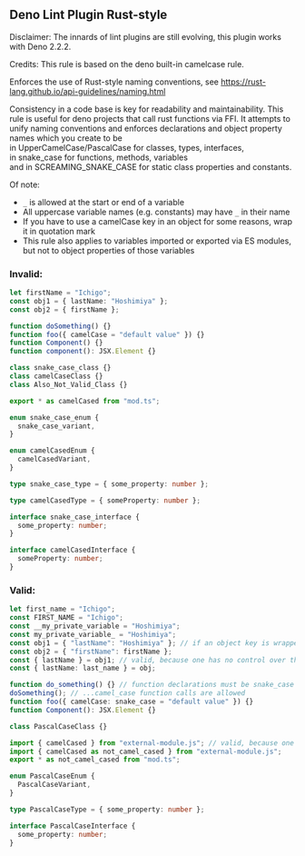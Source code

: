 ## Deno Lint Plugin Rust-style

Disclaimer: The innards of lint plugins are still evolving, this plugin works with Deno 2.2.2.

Credits: This rule is based on the deno built-in camelcase rule.

Enforces the use of Rust-style naming conventions, see
https://rust-lang.github.io/api-guidelines/naming.html

Consistency in a code base is key for readability and maintainability. This rule
is useful for deno projects that call rust functions via FFI. It attempts to
unify naming conventions and enforces declarations and object property names
which you create to be\
in UpperCamelCase/PascalCase for classes, types, interfaces,\
in snake_case for functions, methods, variables\
and in SCREAMING_SNAKE_CASE for static class properties and constants.

Of note:

- `_` is allowed at the start or end of a variable
- All uppercase variable names (e.g. constants) may have `_` in their name
- If you have to use a camelCase key in an object for some reasons, wrap it in
  quotation mark
- This rule also applies to variables imported or exported via ES modules, but
  not to object properties of those variables

### Invalid:

```typescript
let firstName = "Ichigo";
const obj1 = { lastName: "Hoshimiya" };
const obj2 = { firstName };

function doSomething() {}
function foo({ camelCase = "default value" }) {}
function Component() {}
function component(): JSX.Element {}

class snake_case_class {}
class camelCaseClass {}
class Also_Not_Valid_Class {}

export * as camelCased from "mod.ts";

enum snake_case_enum {
  snake_case_variant,
}

enum camelCasedEnum {
  camelCasedVariant,
}

type snake_case_type = { some_property: number };

type camelCasedType = { someProperty: number };

interface snake_case_interface {
  some_property: number;
}

interface camelCasedInterface {
  someProperty: number;
}
```

### Valid:

```typescript
let first_name = "Ichigo";
const FIRST_NAME = "Ichigo";
const __my_private_variable = "Hoshimiya";
const my_private_variable_ = "Hoshimiya";
const obj1 = { "lastName": "Hoshimiya" }; // if an object key is wrapped in quotation mark, then it's valid
const obj2 = { "firstName": firstName };
const { lastName } = obj1; // valid, because one has no control over the identifier
const { lastName: last_name } = obj;

function do_something() {} // function declarations must be snake_case but...
doSomething(); // ...camel_case function calls are allowed
function foo({ camelCase: snake_case = "default value" }) {}
function Component(): JSX.Element {}

class PascalCaseClass {}

import { camelCased } from "external-module.js"; // valid, because one has no control over the identifier
import { camelCased as not_camel_cased } from "external-module.js";
export * as not_camel_cased from "mod.ts";

enum PascalCaseEnum {
  PascalCaseVariant,
}

type PascalCaseType = { some_property: number };

interface PascalCaseInterface {
  some_property: number;
}
```